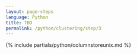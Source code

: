 ```yaml
---
layout: page-steps
language: Python
title: TBD
permalink: /python/clustering/step/3
---
```


{% include partials/python/columnstoreunix.md %}

